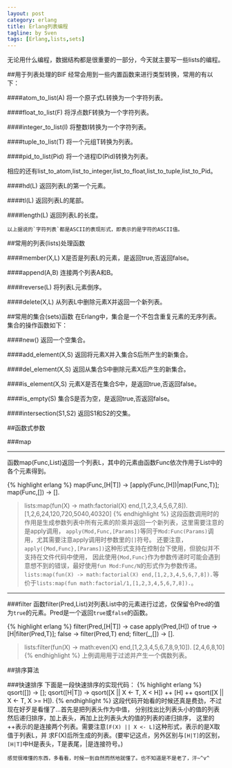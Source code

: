 ```yaml
---
layout: post
category: erlang
title: Erlang列表编程
tagline: by Sven
tags: [Erlang,lists,sets]
---
```


无论用什么编程，数据结构都是很重要的一部分，今天就主要写一些lists的编程。

<!--more-->

##用于列表处理的BIF
经常会用到一些内置函数来进行类型转换，常用的有以下：

####atom_to_list(A)
将一个原子式L转换为一个字符列表。

####float_to_list(F)
将浮点数F转换为一个字符列表。

####integer_to_list(I)
将整数I转换为一个字符列表。

####tuple_to_list(T)
将一个元组T转换为列表。

####pid_to_list(Pid)
将一个进程ID(Pid)转换为列表。

相应的还有list_to_atom,list_to_integer,list_to_float,list_to_tuple,list_to_Pid。

####hd(L)
返回列表L的第一个元素。

####tl(L)
返回列表L的尾部。

####length(L)
返回列表L的长度。
	
	以上据说的`字符列表`都是ASCII的表现形式，即表示的是字符的ASCII值。

##常用的列表(lists)处理函数

####member(X,L)
X是否是列表L的元素，是返回true,否返回false。

####append(A,B)
连接两个列表A和B。

####reverse(L)
将列表L元素倒序。

####delete(X,L)
从列表L中删除元素X并返回一个新列表。

##常用的集合(sets)函数
在Erlang中，集合是一个不包含重复元素的无序列表。
集合的操作函数如下：

####new()
返回一个空集合。

####add_element(X,S)
返回将元素X并入集合S后所产生的新集合。

####del_element(X,S)
返回从集合S中删除元素X后产生的新集合。

####is_element(X,S)
元素X是否在集合S中，是返回true,否返回false。

####is_empty(S)
集合S是否为空，是返回true,否返回false。

####intersection(S1,S2)
返回S1和S2的交集。


##函数式参数

###map

---

函数map(Func,List)返回一个列表L，其中的元素由函数Func依次作用于List中的各个元素得到。

{% highlight erlang %}
map(Func,[H|T]) ->
	[apply(Func,[H])|map(Func,T)];
map(Func,[]) ->
	[].

> lists:map(fun(X) -> math:factorial(X) end,[1,2,3,4,5,6,7,8]).
[1,2,6,24,120,720,5040,40320]
{% endhighlight %}
这段函数调用时的作用是生成参数列表中所有元素的阶乘并返回一个新列表，这里需要注意的是apply调用，
`apply(Mod,Func,[Params])`等同于`Mod:Func(Params)`调用，尤其需要注意apply调用时参数里的`[]`符号。
还要注意，`apply({Mod,Func},[Params])`这种形式支持在控制台下使用，但貌似并不支持在文件代码中使用，
因此使用`{Mod,Func}`作为参数传递时可能会遇到意想不到的错误，最好使用`fun Mod:Func/N`的形式作为参数传递。
`lists:map(fun(X) -> math:factorial(X) end,[1,2,3,4,5,6,7,8]).`等价于`lists:map(fun math:factorial/1,[1,2,3,4,5,6,7,8]).`。

---

###filter
函数filter(Pred,List)对列表List中的元素进行过滤，仅保留令Pred的值为`true`的元素。Pred是一个返回`true`或`false`的函数。

{% highlight erlang %}
filter(Pred,[H|T]) ->
	case apply(Pred,[H]) of 
		true ->
			[H|filter(Pred,T)];
		false ->
			filter(Pred,T)
	end;
filter(_,[]) ->
	[].

> lists:filter(fun(X) -> math:even(X) end,[1,2,3,4,5,6,7,8,9,10]).
[2,4,6,8,10]
{% endhighlight %}
上例调用用于过滤并产生一个偶数列表。

##排序算法

###快速排序
下面是一段快速排序的实现代码：
{% highlight erlang %}
qsort([]) -> [];
qsort([H|T]) ->
	qsort([X || X <- T, X < H]) ++ [H] ++ qsort([X || X <- T, X >= H]).
{% endhighlight %}
这段代码开始看的时候还真是费劲，不过现在好歹是看懂了...首先是把列表头作为中值，
分别找出比列表头小的值的列表然后递归排序，加上表头，再加上比列表头大的值的列表的递归排序，
这里的++表示的是连接两个列表。需要注意`[F(X) || X <- L]`这种形式，表示的是X取值于列表L，并
求F(X)后所生成的列表。(要牢记这点，另外区别与`[H|T]`的区别，`[H|T]`中H是表头，T是表尾，|是连接符号。)

	感觉很难懂的东西，多看看，时候一到自然而然地就懂了。也不知道是不是老了，汗~^v^
